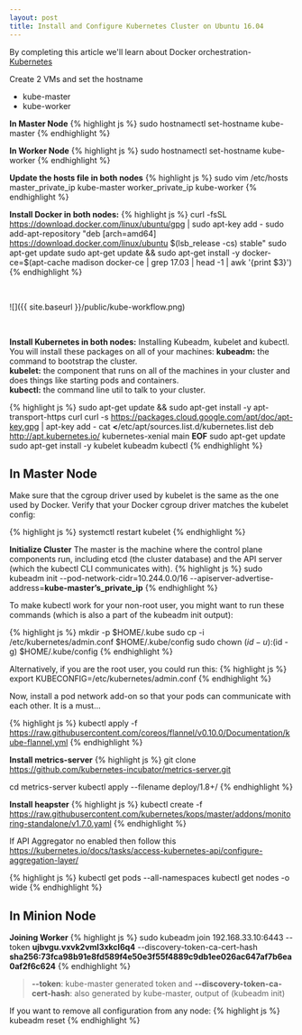 ```yaml
---
layout: post
title: Install and Configure Kubernetes Cluster on Ubuntu 16.04
---
```


<div class="message">
  By completing this article we'll learn about Docker orchestration- <a href="https://kubernetes.io/">Kubernetes</a>
</div>

Create 2 VMs and set the hostname
* kube-master
* kube-worker


**In Master Node**
{% highlight js %}
sudo hostnamectl set-hostname kube-master
{% endhighlight %}

**In Worker Node**
{% highlight js %}
sudo hostnamectl set-hostname kube-worker
{% endhighlight %}


**Update the hosts file in both nodes**
{% highlight js %}
sudo vim /etc/hosts
master_private_ip   kube-master
worker_private_ip   kube-worker
{% endhighlight %}


**Install Docker in both nodes:**
{% highlight js %}
curl -fsSL https://download.docker.com/linux/ubuntu/gpg | sudo apt-key add -
sudo add-apt-repository "deb [arch=amd64] https://download.docker.com/linux/ubuntu $(lsb_release -cs) stable"
sudo apt-get update
sudo apt-get update && sudo apt-get install -y docker-ce=$(apt-cache madison docker-ce | grep 17.03 | head -1 | awk '{print $3}')
{% endhighlight %}

<br>



![]({{ site.baseurl }}/public/kube-workflow.png)



<br>

**Install Kubernetes in both nodes:**
Installing Kubeadm, kubelet and kubectl. You will install these packages on all of your machines:
**kubeadm:** the command to bootstrap the cluster. <br>
**kubelet:** the component that runs on all of the machines in your cluster and does things like starting pods and containers. <br>
**kubectl:** the command line util to talk to your cluster. <br>

{% highlight js %}
sudo apt-get update && sudo apt-get install -y apt-transport-https curl
curl -s https://packages.cloud.google.com/apt/doc/apt-key.gpg | apt-key add -
cat **<<EOF >**/etc/apt/sources.list.d/kubernetes.list
deb http://apt.kubernetes.io/ kubernetes-xenial main
**EOF**
sudo apt-get update
sudo apt-get install -y kubelet kubeadm kubectl
{% endhighlight %}


## In Master Node
Make sure that the cgroup driver used by kubelet is the same as the one used by Docker. Verify that your Docker cgroup driver matches the kubelet config:

{% highlight js %}
systemctl restart kubelet
{% endhighlight %}


**Initialize Cluster**
The master is the machine where the control plane components run, including etcd (the cluster database) and the API server (which the kubectl CLI communicates with).
{% highlight js %}
sudo kubeadm init --pod-network-cidr=10.244.0.0/16 --apiserver-advertise-address=**kube-master’s_private_ip**
{% endhighlight %}


To make kubectl work for your non-root user, you might want to run these commands (which is also a part of the kubeadm init output):

{% highlight js %}
mkdir -p $HOME/.kube
sudo cp -i /etc/kubernetes/admin.conf $HOME/.kube/config
sudo chown $(id -u):$(id -g) $HOME/.kube/config
{% endhighlight %}


Alternatively, if you are the root user, you could run this:
{% highlight js %}
export KUBECONFIG=/etc/kubernetes/admin.conf
{% endhighlight %}


Now, install a pod network add-on so that your pods can communicate with each other. It is a must...

{% highlight js %}
kubectl apply -f https://raw.githubusercontent.com/coreos/flannel/v0.10.0/Documentation/kube-flannel.yml
{% endhighlight %}


**Install metrics-server**
{% highlight js %}
git clone https://github.com/kubernetes-incubator/metrics-server.git

cd metrics-server
kubectl apply --filename deploy/1.8+/
{% endhighlight %}


**Install heapster**
{% highlight js %}
kubectl create -f https://raw.githubusercontent.com/kubernetes/kops/master/addons/monitoring-standalone/v1.7.0.yaml
{% endhighlight %}


If API Aggregator no enabled then follow this
https://kubernetes.io/docs/tasks/access-kubernetes-api/configure-aggregation-layer/

{% highlight js %}
kubectl get pods --all-namespaces
kubectl get nodes -o wide
{% endhighlight %}




## In Minion Node
**Joining Worker**
{% highlight js %}
sudo kubeadm join 192.168.33.10:6443 --token **ujbvgu.vxvk2vml3xkcl6q4** --discovery-token-ca-cert-hash **sha256:73fca98b91e8fd589f4e50e3f55f4889c9db1ee026ac647af7b6ea0af2f6c624**
{% endhighlight %}

> **--token**: kube-master generated token and **--discovery-token-ca-cert-hash**: also generated by kube-master, output of (kubeadm init)



If you want to remove all configuration from any node:
{% highlight js %}
kubeadm reset
{% endhighlight %}
